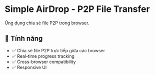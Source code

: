 # Simple AirDrop - P2P File Transfer

Ứng dụng chia sẻ file P2P trong browser.

## 🚀 Tính năng

- ✅ Chia sẻ file P2P trực tiếp giữa các browser
- ✅ Real-time progress tracking
- ✅ Cross-browser compatibility
- ✅ Responsive UI